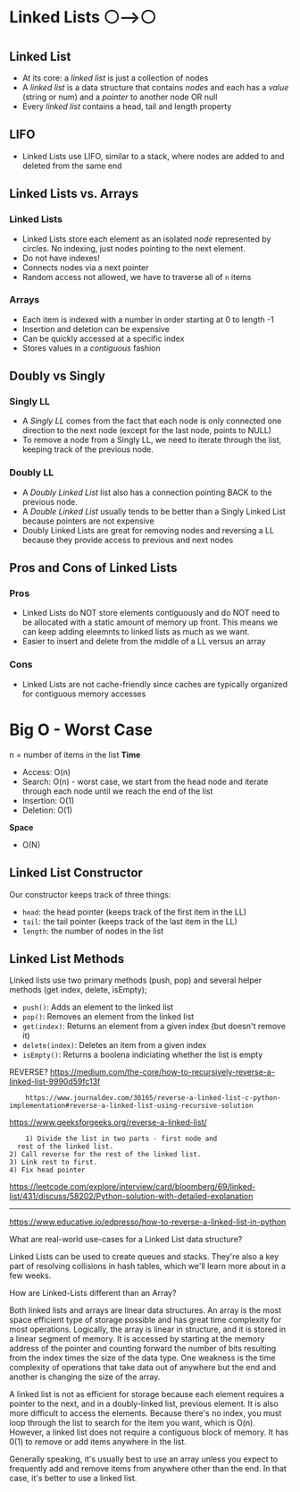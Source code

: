 # Linked Lists  ⚪️-->⚪️ 

## Linked List
- At its core: a _linked list_ is just a collection of nodes
- A _linked list_ is a data structure that contains _nodes_ and each has a _value_ (string or num) and a _pointer_ to another node OR null
- Every _linked list_ contains a head, tail and length property


## LIFO
- Linked Lists use LIFO, similar to a stack, where nodes are added to and deleted from the same end

## Linked Lists vs. Arrays

### Linked Lists
- Linked Lists store each element as an isolated _node_ represented by circles. No indexing, just nodes pointing to the next element.
- Do not have indexes!
- Connects nodes via a next pointer
- Random access not allowed, we have to traverse all of `n` items 

### Arrays
- Each item is indexed with a number in order starting at 0 to length -1
- Insertion and deletion can be expensive 
- Can be quickly accessed at a specific index
- Stores values in a _contiguous_ fashion

## Doubly vs Singly

### Singly LL
- A _Singly LL_ comes from the fact that each node is only connected one direction to the next node (except for the last node, points to NULL)
- To remove a node from a Singly LL, we need to iterate through the list, keeping track of the previous node.

### Doubly LL 
- A _Doubly Linked List_ list also has a connection pointing BACK to the previous node.
- A _Double Linked List_ usually tends to be better than a Singly Linked List because pointers are not expensive 
- Doubly Linked Lists are great for removing nodes and reversing a LL because they provide access to previous and next nodes

## Pros and Cons of Linked Lists
### Pros
- Linked Lists do NOT store elements contiguously and do NOT need to be allocated with a static amount of memory up front. This means we can keep adding eleemnts to linked lists as much as we want. 
- Easier to insert and delete from the middle of a LL versus an array 
### Cons
- Linked Lists are not cache-friendly since caches are typically organized for contiguous memory accesses


# Big O - Worst Case
n = number of items in the list
**Time**
- Access: O(n)
- Search: O(n) - worst case, we start from the head node and iterate through each node until we reach the end of the list
- Insertion: O(1)
- Deletion: O(1)

**Space**
- O(N)

## Linked List Constructor
Our constructor keeps track of three things:
- `head`: the head pointer (keeps track of the first item in the LL)
- `tail`: the tail pointer (keeps track of the last item in the LL)
- `length`: the number of nodes in the list

## Linked List Methods
Linked lists use two primary methods (push, pop) and several helper methods (get index, delete, isEmpty);
- `push()`: Adds an element to the linked list
- `pop()`: Removes an element from the linked list
- `get(index)`: Returns an element from a given index (but doesn't remove it)
- `delete(index)`: Deletes an item from a given index
- `isEmpty()`: Returns a boolena indiciating whether the list is empty



REVERSE?
https://medium.com/the-core/how-to-recursively-reverse-a-linked-list-9990d59fc13f
        
        https://www.journaldev.com/30165/reverse-a-linked-list-c-python-implementation#reverse-a-linked-list-using-recursive-solution

https://www.geeksforgeeks.org/reverse-a-linked-list/

        1) Divide the list in two parts - first node and 
      rest of the linked list.
    2) Call reverse for the rest of the linked list.
    3) Link rest to first.
    4) Fix head pointer

https://leetcode.com/explore/interview/card/bloomberg/69/linked-list/431/discuss/58202/Python-solution-with-detailed-explanation


***
https://www.educative.io/edpresso/how-to-reverse-a-linked-list-in-python

What are real-world use-cases for a Linked List data structure?

Linked Lists can be used to create queues and stacks. They're also a key part of resolving collisions in hash tables, which we'll learn more about in a few weeks.

How are Linked-Lists different than an Array?

Both linked lists and arrays are linear data structures. An array is the most space efficient type of storage possible and has great time complexity for most operations. Logically, the array is linear in structure, and it is stored in a linear segment of memory. It is accessed by starting at the memory address of the pointer and counting forward the number of bits resulting from the index times the size of the data type. One weakness is the time complexity of operations that take data out of anywhere but the end and another is changing the size of the array.

A linked list is not as efficient for storage because each element requires a pointer to the next, and in a doubly-linked list, previous element. It is also more difficult to access the elements. Because there's no index, you must loop through the list to search for the item you want, which is O(n). However, a linked list does not require a contiguous block of memory. It has 0(1) to remove or add items anywhere in the list.

Generally speaking, it's usually best to use an array unless you expect to frequently add and remove items from anywhere other than the end. In that case, it's better to use a linked list.

